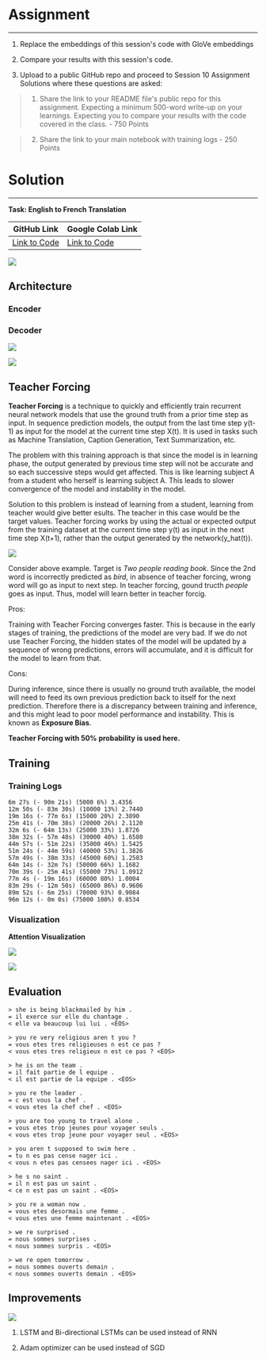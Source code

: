

# Assignment
---

1) Replace the embeddings of this session's code with GloVe embeddings

2) Compare your results with this session's code. 

3) Upload to a public GitHub repo and proceed to Session 10 Assignment Solutions where these questions are asked: 

> 1) Share the link to your README file's public repo for this assignment. Expecting a minimum 500-word write-up on your learnings.  Expecting you to compare your results with the code covered in the class. - 750 Points

> 2) Share the link to your main notebook with training logs - 250 Points

# Solution
---

**Task: English to French Translation**

| GitHub Link | Google Colab Link |
|---|---|
|[Link to Code](https://github.com/garima-mahato/END2/blob/main/Session10-3rdHandson-LanguageTranslationusingSeq2SeqwithAttention/END2_Session10_END2_Translation_using_Seq2Seq_and_Attention.ipynb)|[Link to Code](https://githubtocolab.com/garima-mahato/END2/blob/main/Session10-3rdHandson-LanguageTranslationusingSeq2SeqwithAttention/END2_Session10_END2_Translation_using_Seq2Seq_and_Attention.ipynb)


<!--https://user-images.githubusercontent.com/52399940/126055430-25b66751-6f3a-46e3-af25-d22e8007439f.mp4-->

![](https://raw.githubusercontent.com/garima-mahato/END2/main/Session10-3rdHandson-LanguageTranslationusingSeq2SeqwithAttention/assets/seq2seq_2.gif)



## Architecture



### Encoder

### Decoder

<!--https://user-images.githubusercontent.com/52399940/126055121-8056ae8e-ee73-4698-a0e5-b9fb93c1313c.mp4-->

![](https://raw.githubusercontent.com/garima-mahato/END2/main/Session10-3rdHandson-LanguageTranslationusingSeq2SeqwithAttention/assets/attention_process1.gif)

![](https://raw.githubusercontent.com/garima-mahato/END2/main/Session10-3rdHandson-LanguageTranslationusingSeq2SeqwithAttention/assets/attention_tensor_dance.gif)



## Teacher Forcing

**Teacher Forcing** is a technique to quickly and efficiently train recurrent neural network models that use the ground truth from a prior time step as input. In sequence prediction models, the output from the last time step y(t-1) as input for the model at the current time step X(t). It is used in tasks such as Machine Translation, Caption Generation, Text Summarization, etc.

The problem with this training approach is that since the model is in learning phase, the output generated by previous time step will not be accurate and so each successive steps would get affected. This is like learning subject A from a student who herself is learning subject A. This leads to slower convergence of the model and instability in the model.

Solution to this problem is instead of learning from a student, learning from teacher would give better esults. The teacher in this case would be the target values. Teacher forcing works by using the actual or expected output from the training dataset at the current time step y(t) as input in the next time step X(t+1), rather than the output generated by the network(y_hat(t)).

![](https://raw.githubusercontent.com/garima-mahato/END2/main/Session10-3rdHandson-LanguageTranslationusingSeq2SeqwithAttention/assets/tf1.png)

Consider above example. Target is *Two people reading book*. Since the 2nd word is incorrectly predicted as *bird*, in absence of teacher forcing, wrong word will go as input to next step. In teacher forcing, gound tructh *people* goes as input. Thus, model will learn better in teacher forcig.

Pros:

Training with Teacher Forcing converges faster. This is because in the early stages of training, the predictions of the model are very bad. If we do not use Teacher Forcing, the hidden states of the model will be updated by a sequence of wrong predictions, errors will accumulate, and it is difficult for the model to learn from that.

Cons:

During inference, since there is usually no ground truth available, the model will need to feed its own previous prediction back to itself for the next prediction. Therefore there is a discrepancy between training and inference, and this might lead to poor model performance and instability. This is known as **Exposure Bias**.

**Teacher Forcing with 50% probability is used here.**

## Training

### Training Logs

```
6m 27s (- 90m 21s) (5000 6%) 3.4356
12m 50s (- 83m 30s) (10000 13%) 2.7440
19m 16s (- 77m 6s) (15000 20%) 2.3890
25m 41s (- 70m 38s) (20000 26%) 2.1120
32m 6s (- 64m 13s) (25000 33%) 1.8726
38m 32s (- 57m 48s) (30000 40%) 1.6580
44m 57s (- 51m 22s) (35000 46%) 1.5425
51m 24s (- 44m 59s) (40000 53%) 1.3826
57m 49s (- 38m 33s) (45000 60%) 1.2583
64m 14s (- 32m 7s) (50000 66%) 1.1682
70m 39s (- 25m 41s) (55000 73%) 1.0912
77m 4s (- 19m 16s) (60000 80%) 1.0004
83m 29s (- 12m 50s) (65000 86%) 0.9606
89m 52s (- 6m 25s) (70000 93%) 0.9084
96m 12s (- 0m 0s) (75000 100%) 0.8534
```

### Visualization

**Attention Visualization**

![](https://raw.githubusercontent.com/garima-mahato/END2/main/Session10-3rdHandson-LanguageTranslationusingSeq2SeqwithAttention/assets/att_vis1.PNG)

![](https://raw.githubusercontent.com/garima-mahato/END2/main/Session10-3rdHandson-LanguageTranslationusingSeq2SeqwithAttention/assets/att_vis2.PNG)

## Evaluation

```
> she is being blackmailed by him .
= il exerce sur elle du chantage .
< elle va beaucoup lui lui . <EOS>

> you re very religious aren t you ?
= vous etes tres religieuses n est ce pas ?
< vous etes tres religieux n est ce pas ? <EOS>

> he is on the team .
= il fait partie de l equipe .
< il est partie de la equipe . <EOS>

> you re the leader .
= c est vous la chef .
< vous etes la chef chef . <EOS>

> you are too young to travel alone .
= vous etes trop jeunes pour voyager seuls .
< vous etes trop jeune pour voyager seul . <EOS>

> you aren t supposed to swim here .
= tu n es pas cense nager ici .
< vous n etes pas censees nager ici . <EOS>

> he s no saint .
= il n est pas un saint .
< ce n est pas un saint . <EOS>

> you re a woman now .
= vous etes desormais une femme .
< vous etes une femme maintenant . <EOS>

> we re surprised .
= nous sommes surprises .
< nous sommes surpris . <EOS>

> we re open tomorrow .
= nous sommes ouverts demain .
< nous sommes ouverts demain . <EOS>
```

## Improvements

![](https://raw.githubusercontent.com/garima-mahato/END2/main/Session10-3rdHandson-LanguageTranslationusingSeq2SeqwithAttention/assets/imp1.PNG)

1) LSTM and Bi-directional LSTMs can be used instead of RNN

2) Adam optimizer can be used instead of SGD
